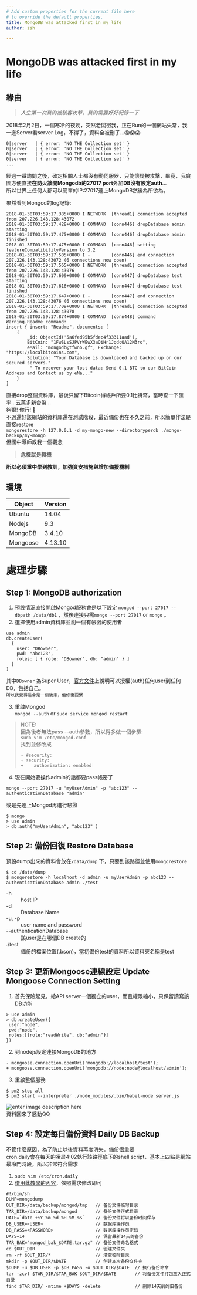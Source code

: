 ```yaml
---
# Add custom properties for the current file here
# to override the default properties.
title: MongoDB was attacked first in my life
author: zsh

---
```


<h1 id="mongodb-was-attacked-first-in-my-life">MongoDB was attacked first in my life</h1>
<h2 id="緣由">緣由</h2>
<blockquote>
<p><em>人生第一次真的被駭客攻擊，真的需要好好紀錄一下</em></p>
</blockquote>
<p>2018年2月2日，一個寒冷的夜晚，突然老闆密我，正在Run的一個網站失常，我一進Server看server Log，不得了，資料全被刪了…😱😱😱</p>
<pre class=" language-nginx"><code class="prism  language-nginx"><span class="token number">0</span><span class="token operator">|</span><span class="token keyword">server</span>   <span class="token operator">|</span> <span class="token punctuation">{</span> error<span class="token punctuation">:</span> <span class="token string">'NO THE Collection set'</span> <span class="token punctuation">}</span>
<span class="token number">0</span><span class="token operator">|</span><span class="token keyword">server</span>   <span class="token operator">|</span> <span class="token punctuation">{</span> error<span class="token punctuation">:</span> <span class="token string">'NO THE Collection set'</span> <span class="token punctuation">}</span>
<span class="token number">0</span><span class="token operator">|</span><span class="token keyword">server</span>   <span class="token operator">|</span> <span class="token punctuation">{</span> error<span class="token punctuation">:</span> <span class="token string">'NO THE Collection set'</span> <span class="token punctuation">}</span>
<span class="token number">0</span><span class="token operator">|</span><span class="token keyword">server</span>   <span class="token operator">|</span> <span class="token punctuation">{</span> error<span class="token punctuation">:</span> <span class="token string">'NO THE Collection set'</span> <span class="token punctuation">}</span>
<span class="token punctuation">.</span><span class="token punctuation">.</span><span class="token punctuation">.</span>
</code></pre>
<p>經過一番詢問之後，確定相關人士都沒有動伺服器，只能懷疑被攻擊，畢竟，我貪圖方便直接<strong>在防火牆開Mongodb的27017 port</strong>外加<strong>DB沒有設定auth</strong>…<br>
所以世界上任何人都可以簡單的IP:27017連上MongoDB然後為所欲為。</p>
<p>果然看到Mongod的log記錄:</p>
<pre class=" language-nginx"><code class="prism  language-nginx"><span class="token number">2018</span><span class="token operator">-</span><span class="token number">01</span><span class="token operator">-</span>30T03<span class="token punctuation">:</span><span class="token number">59</span><span class="token punctuation">:</span><span class="token number">17.385</span><span class="token operator">+</span><span class="token number">0000</span> I NETWORK  <span class="token punctuation">[</span>thread1<span class="token punctuation">]</span> connection accepted from <span class="token number">207.226</span><span class="token punctuation">.</span><span class="token number">143.128</span><span class="token punctuation">:</span><span class="token number">43072</span>
<span class="token number">2018</span><span class="token operator">-</span><span class="token number">01</span><span class="token operator">-</span>30T03<span class="token punctuation">:</span><span class="token number">59</span><span class="token punctuation">:</span><span class="token number">17.428</span><span class="token operator">+</span><span class="token number">0000</span> I COMMAND  <span class="token punctuation">[</span>conn446<span class="token punctuation">]</span> dropDatabase admin starting
<span class="token number">2018</span><span class="token operator">-</span><span class="token number">01</span><span class="token operator">-</span>30T03<span class="token punctuation">:</span><span class="token number">59</span><span class="token punctuation">:</span><span class="token number">17.475</span><span class="token operator">+</span><span class="token number">0000</span> I COMMAND  <span class="token punctuation">[</span>conn446<span class="token punctuation">]</span> dropDatabase admin finished
<span class="token number">2018</span><span class="token operator">-</span><span class="token number">01</span><span class="token operator">-</span>30T03<span class="token punctuation">:</span><span class="token number">59</span><span class="token punctuation">:</span><span class="token number">17.475</span><span class="token operator">+</span><span class="token number">0000</span> I COMMAND  <span class="token punctuation">[</span>conn446<span class="token punctuation">]</span> setting featureCompatibilityVersion to <span class="token number">3.2</span>
<span class="token number">2018</span><span class="token operator">-</span><span class="token number">01</span><span class="token operator">-</span>30T03<span class="token punctuation">:</span><span class="token number">59</span><span class="token punctuation">:</span><span class="token number">17.505</span><span class="token operator">+</span><span class="token number">0000</span> I <span class="token operator">-</span>        <span class="token punctuation">[</span>conn446<span class="token punctuation">]</span> end connection <span class="token number">207.226</span><span class="token punctuation">.</span><span class="token number">143.128</span><span class="token punctuation">:</span><span class="token function">43072</span> <span class="token punctuation">(</span><span class="token number">6</span> connections now open<span class="token punctuation">)</span>
<span class="token number">2018</span><span class="token operator">-</span><span class="token number">01</span><span class="token operator">-</span>30T03<span class="token punctuation">:</span><span class="token number">59</span><span class="token punctuation">:</span><span class="token number">17.565</span><span class="token operator">+</span><span class="token number">0000</span> I NETWORK  <span class="token punctuation">[</span>thread1<span class="token punctuation">]</span> connection accepted from <span class="token number">207.226</span><span class="token punctuation">.</span><span class="token number">143.128</span><span class="token punctuation">:</span><span class="token number">43076</span>
<span class="token number">2018</span><span class="token operator">-</span><span class="token number">01</span><span class="token operator">-</span>30T03<span class="token punctuation">:</span><span class="token number">59</span><span class="token punctuation">:</span><span class="token number">17.609</span><span class="token operator">+</span><span class="token number">0000</span> I COMMAND  <span class="token punctuation">[</span>conn447<span class="token punctuation">]</span> dropDatabase test starting
<span class="token number">2018</span><span class="token operator">-</span><span class="token number">01</span><span class="token operator">-</span>30T03<span class="token punctuation">:</span><span class="token number">59</span><span class="token punctuation">:</span><span class="token number">17.616</span><span class="token operator">+</span><span class="token number">0000</span> I COMMAND  <span class="token punctuation">[</span>conn447<span class="token punctuation">]</span> dropDatabase test finished
<span class="token number">2018</span><span class="token operator">-</span><span class="token number">01</span><span class="token operator">-</span>30T03<span class="token punctuation">:</span><span class="token number">59</span><span class="token punctuation">:</span><span class="token number">17.647</span><span class="token operator">+</span><span class="token number">0000</span> I <span class="token operator">-</span>        <span class="token punctuation">[</span>conn447<span class="token punctuation">]</span> end connection <span class="token number">207.226</span><span class="token punctuation">.</span><span class="token number">143.128</span><span class="token punctuation">:</span><span class="token function">43076</span> <span class="token punctuation">(</span><span class="token number">6</span> connections now open<span class="token punctuation">)</span>
<span class="token number">2018</span><span class="token operator">-</span><span class="token number">01</span><span class="token operator">-</span>30T03<span class="token punctuation">:</span><span class="token number">59</span><span class="token punctuation">:</span><span class="token number">17.709</span><span class="token operator">+</span><span class="token number">0000</span> I NETWORK  <span class="token punctuation">[</span>thread1<span class="token punctuation">]</span> connection accepted from <span class="token number">207.226</span><span class="token punctuation">.</span><span class="token number">143.128</span><span class="token punctuation">:</span><span class="token number">43078</span>
<span class="token number">2018</span><span class="token operator">-</span><span class="token number">01</span><span class="token operator">-</span>30T03<span class="token punctuation">:</span><span class="token number">59</span><span class="token punctuation">:</span><span class="token number">17.874</span><span class="token operator">+</span><span class="token number">0000</span> I COMMAND  <span class="token punctuation">[</span>conn448<span class="token punctuation">]</span> command Warning<span class="token punctuation">.</span>Readme command<span class="token punctuation">:</span> 
insert <span class="token punctuation">{</span> insert<span class="token punctuation">:</span> <span class="token string">"Readme"</span><span class="token punctuation">,</span> documents<span class="token punctuation">:</span> <span class="token punctuation">[</span> 
	<span class="token punctuation">{</span> 
		_id<span class="token punctuation">:</span> <span class="token function">ObjectId</span><span class="token punctuation">(</span><span class="token string">'5a6fed95b5fdec4f33311aad'</span><span class="token punctuation">)</span><span class="token punctuation">,</span>
		BitCoin<span class="token punctuation">:</span> <span class="token string">"1FwSLsSJPVrWEwX3aQiHr1JqdcQA12M3ro"</span><span class="token punctuation">,</span>
		eMail<span class="token punctuation">:</span> <span class="token string">"mongodb@tfwno.gf"</span><span class="token punctuation">,</span> Exchange<span class="token punctuation">:</span> <span class="token string">"https://localbitcoins.com"</span><span class="token punctuation">,</span>
		Solution<span class="token punctuation">:</span> <span class="token string">"Your Database is downloaded and backed up on our secured servers."</span>
		 <span class="token string">" To recover your lost data: Send 0.1 BTC to our BitCoin Address and Contact us by eMa..."</span> 
	<span class="token punctuation">}</span> 
<span class="token punctuation">]</span>
</code></pre>
<p>直接drop整個資料庫，最後只留下Bitcoin得帳戶所要0.1比特幣，當時查一下匯率…五萬多新台幣…<br>
夠狠! 你行! 🖕<br>
不過還好該網站的資料庫還在測試階段，最近備份也在不久之前，所以簡單作法是直接restore<br>
<code>mongorestore -h 127.0.0.1 -d my-mongo-new --directoryperdb ./mongo-backup/my-mongo</code><br>
但國中導師教我一個觀念</p>
<blockquote>
<p><strong>危機就是轉機</strong></p>
</blockquote>
<p><strong>所以必須重中學到教訓，加強資安措施與增加備援機制</strong></p>
<h2 id="環境">環境</h2>

<table>
<thead>
<tr>
<th>Object</th>
<th>Version</th>
</tr>
</thead>
<tbody>
<tr>
<td>Ubuntu</td>
<td>14.04</td>
</tr>
<tr>
<td>Nodejs</td>
<td>9.3</td>
</tr>
<tr>
<td>MongoDB</td>
<td>3.4.10</td>
</tr>
<tr>
<td>Mongoose</td>
<td>4.13.10</td>
</tr>
</tbody>
</table><h1 id="處理步驟">處理步驟</h1>
<h2 id="step-1-mongodb-authorization">Step 1: MongoDB authorization</h2>
<ol>
<li>預設情況直接開啟Mongod服務會是以下設定 <code>mongod --port 27017 --dbpath /data/db1</code> ，然後連接只需<code>mongo --port 27017</code> or <code>mongo</code> 。</li>
<li>選擇使用admin資料庫並創一個有帳密的使用者</li>
</ol>
<pre class=" language-js"><code class="prism  language-js">use admin
db<span class="token punctuation">.</span><span class="token function">createUser</span><span class="token punctuation">(</span>
  <span class="token punctuation">{</span>
    user<span class="token punctuation">:</span> <span class="token string">"DBowner"</span><span class="token punctuation">,</span>
    pwd<span class="token punctuation">:</span> <span class="token string">"abc123"</span><span class="token punctuation">,</span>
    roles<span class="token punctuation">:</span> <span class="token punctuation">[</span> <span class="token punctuation">{</span> role<span class="token punctuation">:</span> <span class="token string">"DBowner"</span><span class="token punctuation">,</span> db<span class="token punctuation">:</span> <span class="token string">"admin"</span> <span class="token punctuation">}</span> <span class="token punctuation">]</span>
  <span class="token punctuation">}</span>
<span class="token punctuation">)</span>
</code></pre>
<p>其中<code>DBowner</code> 為Super User，<a href="https://docs.mongodb.com/manual/reference/built-in-roles/#superuser-roles">官方文件</a>上說明可以授權(auth)任何user到任何DB，包括自己。<br>
<sub>所以我覺得這會是一個後患，但修復要緊</sub></p>
<ol start="3">
<li>重啟Mongod<br>
<code>mongod --auth</code> or <code>sudo service mongod restart</code></li>
</ol>
<blockquote>
<p>NOTE:<br>
因為後者無法pass --auth參數，所以得多做一個步驟:<br>
<code>sudo vim /etc/mongod.conf</code><br>
找到並修改成</p>
<pre class=" language-git"><code class="prism  language-git"><span class="token deleted">- #security:</span>
<span class="token inserted">+ security:</span>
<span class="token inserted">+    authorization: enabled</span>
</code></pre>
</blockquote>
<ol start="4">
<li>現在開始要操作admin的話都要pass帳密了</li>
</ol>
<pre><code>mongo --port 27017 -u "myUserAdmin" -p "abc123" --authenticationDatabase "admin"
</code></pre>
<p>或是先連上Mongod再進行驗證</p>
<pre class=" language-js"><code class="prism  language-js">$ mongo
<span class="token operator">&gt;</span> use admin
<span class="token operator">&gt;</span> db<span class="token punctuation">.</span><span class="token function">auth</span><span class="token punctuation">(</span><span class="token string">"myUserAdmin"</span><span class="token punctuation">,</span> <span class="token string">"abc123"</span> <span class="token punctuation">)</span>
</code></pre>
<h2 id="step-2-備份回復-restore-database">Step 2: 備份回復 Restore Database</h2>
<p>預設dump出來的資料會放在<code>/data/dump</code> 下，只要到該路徑並使用<code>mongorestore</code></p>
<pre><code>$ cd /data/dump
$ mongorestore -h localhost -d admin -u myUserAdmin -p abc123 --authenticationDatabase admin ./test
</code></pre>
<dl>
<dt>-h</dt>
<dd>host IP</dd>
<dt>-d</dt>
<dd>Database Name</dd>
<dt>-u, -p</dt>
<dd>user name and password</dd>
<dt>--authenticationDatabase</dt>
<dd>該user是在哪個DB create的</dd>
<dt>./test</dt>
<dd>備份的檔案位置(.bson)，當初備份test的資料所以資料夾名稱是test</dd>
</dl>
<h2 id="step-3-更新mongoose連線設定-update-mongoose-connection-setting">Step 3: 更新Mongoose連線設定 Update Mongoose Connection Setting</h2>
<ol>
<li>首先保險起見，給API server一個獨立的user，而且權限縮小，只保留讀寫該DB功能</li>
</ol>
<pre><code>&gt; use admin
&gt; db.createUser({
 user:"node",
 pwd:"node",
 roles:[{role:"readWrite", db:"admin"}]
})
</code></pre>
<ol start="2">
<li>到nodejs設定連接MongoDB的地方</li>
</ol>
<pre class=" language-git"><code class="prism  language-git"><span class="token deleted">- mongoose.connection.openUri('mongodb://localhost/test');</span>
<span class="token inserted">+ mongoose.connection.openUri('mongodb://node:node@localhost/admin');</span>
</code></pre>
<ol start="3">
<li>重啟整個服務</li>
</ol>
<pre><code>$ pm2 stop all
$ pm2 start --interpreter ./node_modules/.bin/babel-node server.js
</code></pre>
<p><img src="https://lh3.googleusercontent.com/RqExzMZB9dQ2YzWaFaYfFNZ7fTfNf0yEP2ypvmTBEEt9Jv-Y5LPt8AT-VBMOSzMrUNL1JXKsIdwpTmkvpBR6f7AluuyyOfl1HL1I-A2MCGaS0Q5gXx-wOX35aX29xLgKVqXG7gPdUrM59Dmq6jo_pjvtA-NIPfhaLT_WcREQE_-qq5BUSHwTaBWFMeQptyvk5DCco4xJ9m2q1ZWh8svnQjOHR7n8obr3qYf6sQZiBxLp_zFH9wNJx1ZAAYW26eE5VhQFkuZ8FMhElgnvLL6ONl5KsHFgWyGhtUdK8qRkA2Q4vC2z1dpm9lP-WbtWqEArNUBHtN1XljtTjptmiyr2rF5qYzwKifW3jHhL6KQPtlShO89EMQYzx_REt8I5lU1EiGW5DBYcwtAs2C3ZbfQw7ZF6BZzWBTPgXlXRFQgLJ-9jtTgcqNDnc1lsogx0kX-EF7Aehh8ipnDj7Nd9p6r5E6CR5YgmBAhC1lEo6wKbBRrYlM5j1ZOkTTVCSZe-UNev7aYtY_QTcn8IyFpHWdBzt6yhluWWXWYiCspMTw2xgUIDG_DJn_lLJ8TP09yqax6e1TMTbAZuzyxme5U8F_DoQL5yoJwgBIhysdEtjlAhv97S_nZ-y3kccfcC0zqc0en1FJBu8_w0EmOV5sK0mIwXf2K38YPmj48r_A=w1620-h957-no" alt="enter image description here"><br>
資料回來了感動QQ</p>
<h2 id="step-4-設定每日備份資料-daily-db-backup">Step 4: 設定每日備份資料 Daily DB Backup</h2>
<p>不管什麼原因，為了防止以後資料再度消失，備份很重要<br>
cron.daily會在每天的凌晨4:02執行該路徑底下的shell script，基本上四點是網站最冷門時段，所以非常符合需求</p>
<ol>
<li><code>sudo vim /etc/cron.daily</code></li>
<li><a href="https://brickyang.github.io/2017/03/02/Linux-%E8%87%AA%E5%8A%A8%E5%A4%87%E4%BB%BD-MongoDB/">借用此教學的內容</a>，依照需求修改即可</li>
</ol>
<pre class=" language-bash"><code class="prism  language-bash"><span class="token shebang important">#!/bin/sh</span>
DUMP<span class="token operator">=</span>mongodump
OUT_DIR<span class="token operator">=</span>/data/backup/mongod/tmp   // 备份文件临时目录
TAR_DIR<span class="token operator">=</span>/data/backup/mongod       // 备份文件正式目录
DATE<span class="token operator">=</span><span class="token variable"><span class="token variable">`</span><span class="token function">date</span> +%Y_%m_%d_%H_%M_%S<span class="token variable">`</span></span>    // 备份文件将以备份时间保存
DB_USER<span class="token operator">=</span><span class="token operator">&lt;</span>USER<span class="token operator">&gt;</span>                    // 数据库操作员
DB_PASS<span class="token operator">=</span><span class="token operator">&lt;</span>PASSWORD<span class="token operator">&gt;</span>                // 数据库操作员密码
DAYS<span class="token operator">=</span>14                           // 保留最新14天的备份
TAR_BAK<span class="token operator">=</span><span class="token string">"mongod_bak_<span class="token variable">$DATE</span>.tar.gz"</span> // 备份文件命名格式
<span class="token function">cd</span> <span class="token variable">$OUT_DIR</span>                       // 创建文件夹
<span class="token function">rm</span> -rf <span class="token variable">$OUT_DIR</span>/*                 // 清空临时目录
<span class="token function">mkdir</span> -p <span class="token variable">$OUT_DIR</span>/<span class="token variable">$DATE</span>           // 创建本次备份文件夹
<span class="token variable">$DUMP</span> -u <span class="token variable">$DB_USER</span> -p <span class="token variable">$DB_PASS</span> -o <span class="token variable">$OUT_DIR</span>/<span class="token variable">$DATE</span>  // 执行备份命令
<span class="token function">tar</span> -zcvf <span class="token variable">$TAR_DIR</span>/<span class="token variable">$TAR_BAK</span> <span class="token variable">$OUT_DIR</span>/<span class="token variable">$DATE</span>       // 将备份文件打包放入正式目录
<span class="token function">find</span> <span class="token variable">$TAR_DIR</span>/ -mtime +<span class="token variable">$DAYS</span> -delete             // 删除14天前的旧备份
</code></pre>

